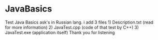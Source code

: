 # JavaBasics
Test Java Basics ask's in Russian lang. 
i add 3 files 1) Description.txt (read for more information) 2) JavaTest.cpp (code of that test by C++) 3) JavaTest.exe (application itself)
Thank you for listening
